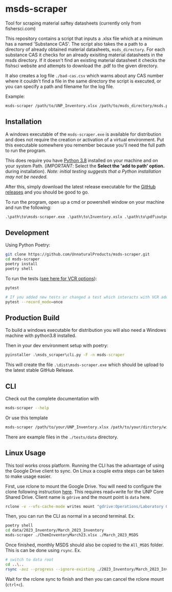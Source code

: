 # msds-scraper

Tool for scraping material saftey datasheets (currently only from fishersci.com)

This repository contains a script that inputs a .xlsx file which at a minimum has a named 'Substance CAS'. 
The script also takes the a path to a directory of already obtained material datasheets, `msds_directory`. 
For each substance CAS it checks for an already exisiting material datasheets in the msds directory. 
If it doesn't find an existing material datasheet it checks the fishsci website and attempts
to download the .pdf to the given directory.

It also creates a log file `./bad-cas.csv` which warns about any CAS number where it couldn't find a file in the same directory the 
script is executed, or you can specify a path and filename for the log file.

Example:

```bash
msds-scraper /path/to/UNP_Inventory.xlsx /path/to/msds_directory/msds.pdfs
```

## Installation

A windows executable of the `msds-scraper.exe` is available for distribution and does not require the
creation or activation of a virtual environment. Put this executable somewhere you remember because
you'll need the full path to run the program.

This does require you have [Python 3.8](https://www.python.org/downloads/)
installed on your machine and on your system Path. (_IMPORTANT_: Select the __Select the 'add to path' option.__ during installation).
_Note: initial testing suggests that a Python installation may not be needed._

After this, simply download the latest release executable for the [GitHub releases](https://github.com/UnnaturalProducts/msds-scraper/releases) 
and you should be good to go.

To run the program, open up a cmd or powershell window on your machine and run the following:

```cmd
.\path\to\msds-scraper.exe .\path\to\Inventory.xslx .\path\to\pdf\output\directory\
```

## Development

Using Python Poetry:

```bash
git clone https://github.com/UnnaturalProducts/msds-scraper.git
cd msds-scraper
poetry install
poetry shell
```

To run the tests ([see here for VCR options](https://vcrpy.readthedocs.io/en/latest/usage.html#record-modes)):

```bash
pytest

# If you added new tests or changed a test which interacts with VCR add the `--record-mode` flag: eg.
pytest --record_mode=once
```

## Production Build

To build a windows executable for distribution you will also need a Windows machine with python3.8 installed.

Then in your dev environment setup with poetry:

```cmd
pyinstaller .\msds_scraper\cli.py -F -n msds-scraper
```

This will create the file `.\dist\msds-scraper.exe` which should be upload to the latest stable GitHub Release.

## CLI

Check out the complete documentation with

```bash
msds-scraper --help
```

Or use this template

```bash
msds-scraper /path/to/your/UNP_Inventory.xlsx /path/to/your/dirctory/with/msds.pdfs
```

There are example files in the `./tests/data` directory.

## Linux Usage

This tool works cross platform. Running the CLI has the advantage of using the
Google Drive client to sync. On Linux a couple extra steps can be taken to make
usage easier.

First, use rclone to mount the Google Drive. You will need to configure the clone following instruction [here](https://rclone.org/drive/). This requires read+write for the UNP Core Shared Drive. Client name is `gdrive` and the mount point is `data` here.

```bash
rclone -v --vfs-cache-mode writes mount "gdrive:Operations/Laboratory Operations/Inventory MSDS" "data"
```

Then, you can run the CLI as normal in a second terminal. Ex.

```bash
poetry shell
cd data/2023_Inventory/March_2023_Inventory
msds-scraper ./ChemInventoryMarch23.xlsx ./March_2023_MSDS
```

Once finished, monthly MSDS should also be copied to the `All_MSDS` folder. This is can be done using `rsync`. Ex.

```bash
# switch to data root
cd ..\..
rsync -avz --progress --ignore-existing ./2023_Inventory/March_2023_Inventory/March_2023_MSDS/*.pdf ./All_MSDS/
```

Wait for the rclone sync to finish and then you can cancel the rclone mount (`ctrl+c`).
